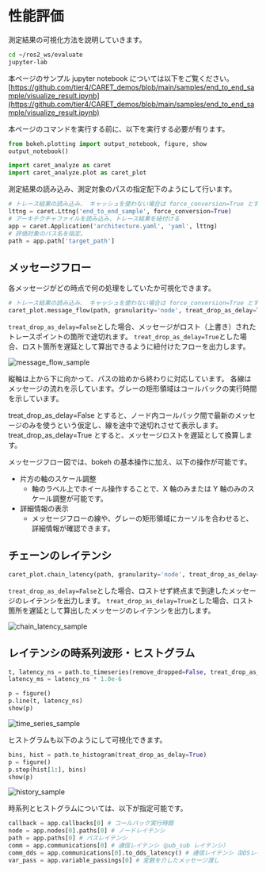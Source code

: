 # 性能評価

測定結果の可視化方法を説明していきます。

```bash
cd ~/ros2_ws/evaluate
jupyter-lab
```

本ページのサンプル jupyter notebook については以下をご覧ください。
[https://github.com/tier4/CARET_demos/blob/main/samples/end_to_end_sample/visualize_result.ipynb](https://github.com/tier4/CARET_demos/blob/main/samples/end_to_end_sample/visualize_result.ipynb)

本ページのコマンドを実行する前に、以下を実行する必要が有ります。

```python
from bokeh.plotting import output_notebook, figure, show
output_notebook()

import caret_analyze as caret
import caret_analyze.plot as caret_plot
```

測定結果の読み込み、測定対象のパスの指定配下のようにして行います。

```python
# トレース結果の読み込み、 キャッシュを使わない場合は force_conversion=True とする。
lttng = caret.Lttng('end_to_end_sample', force_conversion=True)
# アーキテクチャファイルを読み込み、トレース結果を紐付ける
app = caret.Application('architecture.yaml', 'yaml', lttng)
# 評価対象のパス名を指定。
path = app.path['target_path']
```

## メッセージフロー

各メッセージがどの時点で何の処理をしていたか可視化できます。

```python
# トレース結果の読み込み、 キャッシュを使わない場合は force_conversion=True とする。
caret_plot.message_flow(path, granularity='node', treat_drop_as_delay=True)
```

`treat_drop_as_delay=False`とした場合、メッセージがロスト（上書き）されたトレースポイントの箇所で途切れます。
`treat_drop_as_delay=True`とした場合、ロスト箇所を遅延として算出できるように紐付けたフローを出力します。

![message_flow_sample](/imgs/message_flow_sample.png)

縦軸は上から下に向かって、パスの始めから終わりに対応しています。
各線はメッセージの流れを示しています。グレーの矩形領域はコールバックの実行時間を示しています。

treat_drop_as_delay=False とすると、ノード内コールバック間で最新のメッセージのみを使うという仮定し、線を途中で途切れさせて表示します。
treat_drop_as_delay=True とすると、メッセージロストを遅延として換算します。

メッセージフロー図では、bokeh の基本操作に加え、以下の操作が可能です。

- 片方の軸のスケール調整
  - 軸のラベル上でホイール操作することで、X 軸のみまたは Y 軸のみのスケール調整が可能です。
- 詳細情報の表示
  - メッセージフローの線や、グレーの矩形領域にカーソルを合わせると、詳細情報が確認できます。

## チェーンのレイテンシ

```python
caret_plot.chain_latency(path, granularity='node', treat_drop_as_delay=True)
```

`treat_drop_as_delay=False`とした場合、ロストせず終点まで到達したメッセージのレイテンシを出力します。
`treat_drop_as_delay=True`とした場合、ロスト箇所を遅延として算出したメッセージのレイテンシを出力します。

![chain_latency_sample](/imgs/chain_latency_sample.png)

## レイテンシの時系列波形・ヒストグラム

```python
t, latency_ns = path.to_timeseries(remove_dropped=False, treat_drop_as_delay=True)
latency_ms = latency_ns * 1.0e-6

p = figure()
p.line(t, latency_ns)
show(p)
```

![time_series_sample](/imgs/time_series_sample.png)

ヒストグラムも以下のようにして可視化できます。

```python
bins, hist = path.to_histogram(treat_drop_as_delay=True)
p = figure()
p.step(hist[1:], bins)
show(p)
```

![history_sample](/imgs/history_sample.png)

時系列とヒストグラムについては、以下が指定可能です。

```python
callback = app.callbacks[0] # コールバック実行時間
node = app.nodes[0].paths[0] # ノードレイテンシ
path = app.paths[0] # パスレイテンシ
comm = app.communications[0] # 通信レイテンシ（pub_sub レイテンシ）
comm_dds = app.communications[0].to_dds_latency() # 通信レイテンシ（DDSレイヤーレイテンシ）
var_pass = app.variable_passings[0] # 変数を介したメッセージ渡し
```
